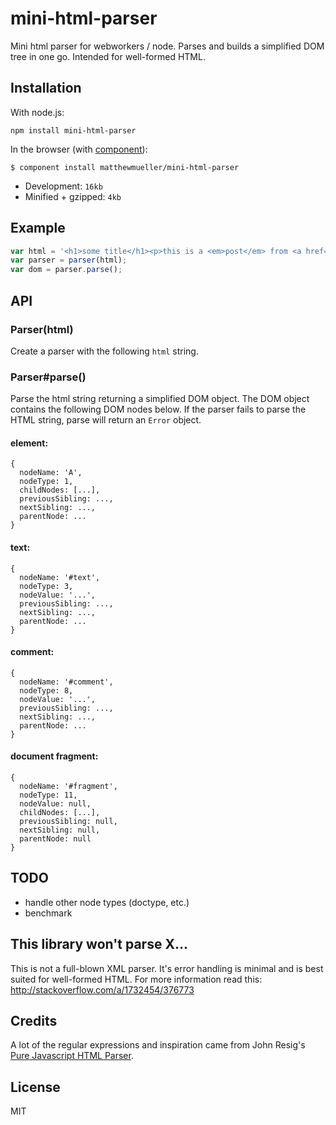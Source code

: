 
# mini-html-parser

  Mini html parser for webworkers / node. Parses and builds a simplified DOM tree in one go. Intended for well-formed HTML.

## Installation

  With node.js:

    npm install mini-html-parser

  In the browser (with [component](http://component.io)):

    $ component install matthewmueller/mini-html-parser

  * Development: `16kb`
  * Minified + gzipped: `4kb`

## Example

```js
var html = '<h1>some title</h1><p>this is a <em>post</em> from <a href="http://mat.io">mat.io</a>.</p>';
var parser = parser(html);
var dom = parser.parse();
```

## API

### Parser(html)

  Create a parser with the following `html` string.

### Parser#parse()

  Parse the html string returning a simplified DOM object. The DOM object contains the following DOM nodes below. If the parser fails to parse the HTML string, parse will return an `Error` object.

#### element:

```
{
  nodeName: 'A',
  nodeType: 1,
  childNodes: [...],
  previousSibling: ...,
  nextSibling: ...,
  parentNode: ...
}
```

#### text:

```
{
  nodeName: '#text',
  nodeType: 3,
  nodeValue: '...',
  previousSibling: ...,
  nextSibling: ...,
  parentNode: ...
}
```

#### comment:

```
{
  nodeName: '#comment',
  nodeType: 8,
  nodeValue: '...',
  previousSibling: ...,
  nextSibling: ...,
  parentNode: ...
}
```

#### document fragment:

```
{
  nodeName: '#fragment',
  nodeType: 11,
  nodeValue: null,
  childNodes: [...],
  previousSibling: null,
  nextSibling: null,
  parentNode: null
}
```

## TODO

- handle other node types (doctype, etc.)
- benchmark

## This library won't parse X...

This is not a full-blown XML parser. It's error handling is minimal and is best suited for well-formed HTML. For more information read this: http://stackoverflow.com/a/1732454/376773

## Credits

A lot of the regular expressions and inspiration came from John Resig's [Pure Javascript HTML Parser](http://ejohn.org/blog/pure-javascript-html-parser/).

## License

  MIT

